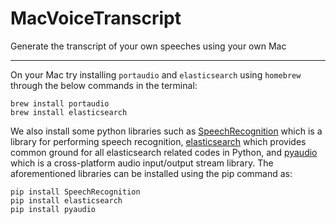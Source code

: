 # MacVoiceTranscript
Generate the transcript of your own speeches using your own Mac

---
On your Mac try installing `portaudio` and `elasticsearch` using `homebrew` through the below commands in the terminal:
```
brew install portaudio
brew install elasticsearch
```

We also install some python libraries such as [SpeechRecognition](https://pypi.org/project/SpeechRecognition/) which is a library for performing speech recognition, [elasticsearch](https://pypi.org/project/elasticsearch/) which provides common ground for all elasticsearch related codes in Python, and [pyaudio](https://pypi.org/project/PyAudio/) which is a cross-platform audio input/output stream library. The aforementioned libraries can be installed using the pip command as:
```
pip install SpeechRecognition
pip install elasticsearch
pip install pyaudio
```
